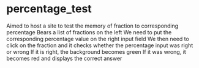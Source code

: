 # percentage_test
Aimed to host a site to test the memory of fraction to corresponding percentage
Bears a list of fractions on the left
We need to put the corresponding percentage value on the right input field
We then need to click on the fraction and it checks whether the percentage input was right or wrong
If it is right, the background becomes green
If it was wrong, it becomes red and displays the correct answer

